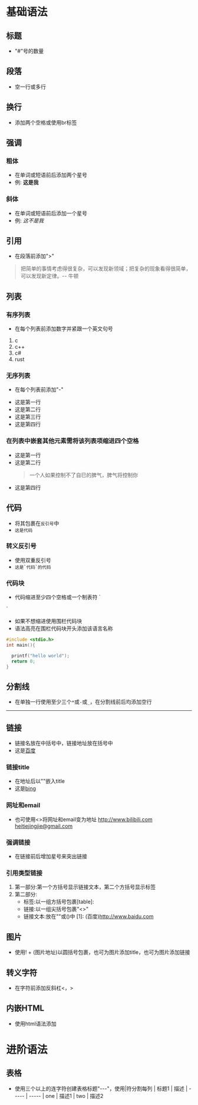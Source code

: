 # 基础语法
## 标题
* "#"号的数量

## 段落
* 空一行或多行

## 换行
* 添加两个空格或使用br标签

## 强调
### 粗体
* 在单词或短语前后添加两个星号
* 例:  **这是我** 
### 斜体
* 在单词或短语前后添加一个星号
* 例: *这不是我*

## 引用
* 在段落前添加">"
> 把简单的事情考虑得很复杂，可以发现新领域；把复杂的现象看得很简单，可以发现新定律。-- 牛顿

## 列表
### 有序列表
* 在每个列表前添加数字并紧跟一个英文句号
1. c 
2. c++
3. c#
4. rust
### 无序列表
* 在每个列表前添加"-"
- 这是第一行
- 这是第二行
- 这是第三行
- 这是第四行
### 在列表中嵌套其他元素需将该列表项缩进四个空格
- 这是第一行
- 这是第二行
    > 一个人如果控制不了自巳的脾气，脾气将控制你
- 这是第四行

## 代码
* 将其包裹在`反引号`中
* `这是代码`
### 转义反引号
* 使用双重反引号
* ``这是`代码`的代码``
### 代码块
* 代码缩进至少四个空格或一个制表符
`
    <html>
      <head>
      </head>
    </html>
`
* 如果不想缩进使用围栏代码块
* 语法高亮在围栏代码块开头添加该语言名称
```c 
#include <stdio.h>
int main(){

  printf("hello world");
  return 0;
}
```

## 分割线
* 在单独一行使用至少三个`*`或`-`或`_`，在分割线前后均添加空行

****

## 链接
* 链接名放在中括号中，链接地址放在括号中
* 这是[百度](http://www.baidu.com)
### 链接title
* 在地址后以""嵌入title
* 这是[bing](http://www.bing.com "必应官网")
### 网址和email
* 也可使用<>将网址和email变为地址
<http://www.bilibili.com>
<heitiejingjie@gmail.com>
### 强调链接
* 在链接前后增加星号来突出链接
### 引用类型链接
1. 第一部分:第一个方括号显示链接文本，第二个方括号显示标签
2. 第二部分:
    - 标签:以一组方括号包裹[table]:
    - 链接:以一组尖括号包裹"<>"
    - 链接文本:放在""或()中
    [1]: (百度)<http://www.baidu.com>

## 图片
* 使用! + (图片地址)以圆括号包裹，也可为图片添加title，也可为图片添加链接

## 转义字符
* 在字符前添加反斜杠\<，\>

## 内嵌HTML
* 使用html语法添加

# 进阶语法
## 表格
* 使用三个以上的连字符创建表格标题"---"，使用|符分割每列
| 标题1 | 描述
| ----- | -----
| one   | 描述1
| two   | 描述2






